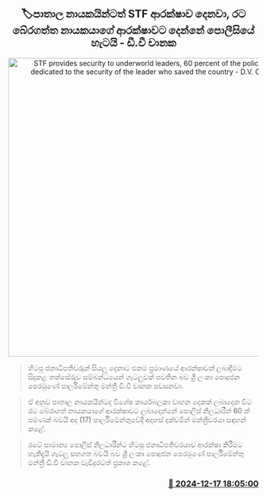 <p align='center'><b><h2 align='center' title='STF provides security to underworld leaders, 60 percent of the police force is dedicated to the security of the leader who saved the country - D.V. Chanaka'>🏷පාතාල නායකයින්ටත් STF ආරක්ෂාව දෙනවා, රට බේරගත්ත නායකයාගේ ආරක්ෂාවට දෙන්නේ පොලීසියේ හැ​ටයි -  ඩී.වී චානක</h2></b></p>
<p align='center'><img src='https://helakuru.sgp1.cdn.digitaloceanspaces.com/esana/images/lib/dv-chanaka-parliment.jpg' width='600' alt='STF provides security to underworld leaders, 60 percent of the police force is dedicated to the security of the leader who saved the country - D.V. Chanaka'></p>

> හිටපු ජනාධිපතිවරුන් සියලු දෙනාට එකම ප්‍රමාණයේ ආරක්ෂාවක් ලබාදීමට සිදුකළ තක්සේරුව සම්බන්ධයෙන් ගැටලුවක් පවතින බව ශ්‍රී ලංකා පොදුජන පෙරමුණේ පාර්ලිමේන්තු මන්ත්‍රී ඩී.වී චානක පවසනවා.

> ඒ අනුව පාතාල නායකයින්ටද විශේෂ කාර්යබලකා වාහන දෙකක් ලබාදෙන විට රට බේරාගත් නායකයාගේ ආරක්ෂාවට ලබාදෙන්නේ පොලිස් නිලධාරීන් 60 ක් පමණක් බවයි අද (17) පාර්ලිමේන්තුවේදී අදහස් දක්වමින් මන්ත්‍රීවරයා සඳහන් කළේ.

> රටේ සාමාන්‍ය පොලිස් නිලධාරීන්ට හිටපු ජනාධිපතිවරයාව ආරක්ෂා කිරීමට හැකිදැයි ගැටලු සහගත බවයි බව ශ්‍රී ලංකා පොදුජන පෙරමුණේ පාර්ලිමේන්තු මන්ත්‍රී ඩී.වී චානක වැඩිදුරටත් ප්‍රකාශ කළේ. 



<h3 align='right'><a href='https://www.helakuru.lk/esana/p/105963/'>📅 2024-12-17 18:05:00</a></h3>
